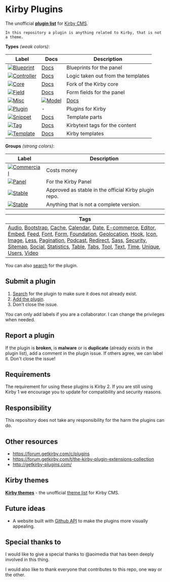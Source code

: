 # Kirby Plugins

The unofficial **[plugin list](https://github.com/jenstornell/kirby-plugins/issues)** for [Kirby CMS](https://getkirby.com/).

`In this repository a plugin is anything related to Kirby, that is not a theme.`

**Types** *(weak colors)*:

| Label      | Docs| Description
| -----------|---|---
| [![Blueprint](https://cdn.rawgit.com/jenstornell/kirby-plugins/master/labels/blueprint.svg)](https://github.com/jenstornell/kirby-plugins/issues?q=is%3Aissue+is%3Aopen+label%3ABlueprint) | [Docs](https://getkirby.com/docs/panel/blueprints) | Blueprints for the panel
| [![Controller](https://cdn.rawgit.com/jenstornell/kirby-plugins/master/labels/controller.svg)](https://github.com/jenstornell/kirby-plugins/issues?q=is%3Aissue+is%3Aopen+label%3AController) | [Docs](https://getkirby.com/docs/templates/controllers) | Logic taken out from the templates
| [![Core](https://cdn.rawgit.com/jenstornell/kirby-plugins/master/labels/core2.svg)](https://github.com/jenstornell/kirby-plugins/issues?q=is%3Aissue+is%3Aopen+label%3ACore) | [Docs](https://getkirby.com/docs) | Fork of the Kirby core
| [![Field](https://cdn.rawgit.com/jenstornell/kirby-plugins/master/labels/field.svg)](https://github.com/jenstornell/kirby-plugins/issues?q=is%3Aissue+is%3Aopen+label%3AField) | [Docs](https://getkirby.com/docs/panel/developers/custom-form-fields) | Form fields for the panel
| [![Misc](https://cdn.rawgit.com/jenstornell/kirby-plugins/master/labels/misc.svg)](https://github.com/jenstornell/kirby-plugins/issues?q=is%3Aissue+is%3Aopen+label%3AMisc) | [![Model](https://cdn.rawgit.com/jenstornell/kirby-plugins/master/labels/model.svg)](https://github.com/jenstornell/kirby-plugins/issues?q=is%3Aissue+is%3Aopen+label%3AModel) | [Docs](https://getkirby.com/docs/templates/models) | Extended page object
| [![Plugin](https://cdn.rawgit.com/jenstornell/kirby-plugins/master/labels/plugin.svg)](https://github.com/jenstornell/kirby-plugins/issues?q=is%3Aissue+is%3Aopen+label%3APlugin) | - |Plugins for Kirby
| [![Snippet](https://cdn.rawgit.com/jenstornell/kirby-plugins/master/labels/snippet.svg)](https://github.com/jenstornell/kirby-plugins/issues?q=is%3Aissue+is%3Aopen+label%3ASnippet) | [Docs](https://getkirby.com/docs/templates/snippets) | Template parts
| [![Tag](https://cdn.rawgit.com/jenstornell/kirby-plugins/master/labels/tag2.svg)](https://github.com/jenstornell/kirby-plugins/issues?q=is%3Aissue+is%3Aopen+label%3ATag) | [Docs](https://getkirby.com/docs/advanced/kirbytext) | Kirbytext tags for the content
| [![Template](https://cdn.rawgit.com/jenstornell/kirby-plugins/master/labels/template.svg)](https://github.com/jenstornell/kirby-plugins/issues?q=is%3Aissue+is%3Aopen+label%3ATemplate) | [Docs](https://getkirby.com/docs/templates/hello-world) | Kirby templates | [![Widget](https://cdn.rawgit.com/jenstornell/kirby-plugins/master/labels/widget.svg)](https://github.com/jenstornell/kirby-plugins/issues?q=is%3Aissue+is%3Aopen+label%3AWidget) | [Docs](https://getkirby.com/docs/panel/developers/widgets) | Widgets for the panel

**Groups** *(strong colors)*:

| Label      | Description
| -----------|---
| [![Commercial](https://cdn.rawgit.com/jenstornell/kirby-plugins/master/labels/commercial.svg)](https://github.com/jenstornell/kirby-plugins/issues?q=is%3Aissue+is%3Aopen+label%3ACommercial) | Costs money
| [![Panel](https://cdn.rawgit.com/jenstornell/kirby-plugins/master/labels/panel.svg)](https://github.com/jenstornell/kirby-plugins/issues?q=is%3Aissue+is%3Aopen+label%3APanel) | For the Kirby Panel
| [![Stable](https://cdn.rawgit.com/jenstornell/kirby-plugins/master/labels/stable.svg)](https://github.com/jenstornell/kirby-plugins/issues?q=is%3Aissue+is%3Aopen+label%3AStable) | Approved as stable in the official Kirby plugin repo.
| [![Stable](https://cdn.rawgit.com/jenstornell/kirby-plugins/master/labels/beta.svg)](https://github.com/jenstornell/kirby-plugins/issues?q=is%3Aissue+is%3Aopen+label%3ABeta) | Anything that is not a complete version.

| Tags
| ---
| [Audio](https://github.com/jenstornell/kirby-plugins/labels/Audio), [Bootstrap](https://github.com/jenstornell/kirby-plugins/labels/Bootstrap), [Cache](https://github.com/jenstornell/kirby-plugins/labels/Cache), [Calendar](https://github.com/jenstornell/kirby-plugins/labels/Calendar), [Date](https://github.com/jenstornell/kirby-plugins/labels/Date), [E-commerce](https://github.com/jenstornell/kirby-plugins/labels/E-commerce), [Editor](https://github.com/jenstornell/kirby-plugins/labels/Editor), [Embed](https://github.com/jenstornell/kirby-plugins/labels/Embed), [Feed](https://github.com/jenstornell/kirby-plugins/labels/Feed), [Font](https://github.com/jenstornell/kirby-plugins/labels/Font), [Form](https://github.com/jenstornell/kirby-plugins/labels/Form), [Foundation](https://github.com/jenstornell/kirby-plugins/labels/Foundation), [Geolocation](https://github.com/jenstornell/kirby-plugins/labels/Geolocation), [Hook](https://github.com/jenstornell/kirby-plugins/labels/Hook), [Icon](https://github.com/jenstornell/kirby-plugins/labels/Icon), [Image](https://github.com/jenstornell/kirby-plugins/labels/Image), [Less](https://github.com/jenstornell/kirby-plugins/labels/Less), [Pagination](https://github.com/jenstornell/kirby-plugins/labels/Pagination), [Podcast](https://github.com/jenstornell/kirby-plugins/labels/Podcast), [Redirect](https://github.com/jenstornell/kirby-plugins/labels/Redirect), [Sass](https://github.com/jenstornell/kirby-plugins/labels/Sass), [Security](https://github.com/jenstornell/kirby-plugins/labels/Security), [Sitemap](https://github.com/jenstornell/kirby-plugins/labels/Sitemap), [Social](https://github.com/jenstornell/kirby-plugins/labels/Social), [Statistics](https://github.com/jenstornell/kirby-plugins/labels/Statistics), [Table](https://github.com/jenstornell/kirby-plugins/labels/Table), [Tabs](https://github.com/jenstornell/kirby-plugins/labels/Tabs), [Tool](https://github.com/jenstornell/kirby-plugins/labels/Tool), [Text](https://github.com/jenstornell/kirby-plugins/labels/Text), [Time](https://github.com/jenstornell/kirby-plugins/labels/Time), [Unique](https://github.com/jenstornell/kirby-plugins/labels/Unique), [Users](https://github.com/jenstornell/kirby-plugins/labels/Users), [Video](https://github.com/jenstornell/kirby-plugins/labels/Video)

You can also [search](https://github.com/jenstornell/kirby-plugins/issues) for the plugin.

## Submit a plugin

1. [Search](https://github.com/jenstornell/kirby-plugins/issues) for the plugin to make sure it does not already exist.
1. [Add the plugin](https://github.com/jenstornell/kirby-plugins/issues/new).
1. Don't close the issue.

You can only add labels if you are a collaborator. I can change the privileges when needed.

## Report a plugin

If the plugin is **broken**, is **malware** or is **duplicate** (already exists in the plugin list), add a comment in the plugin issue. If others agree, we can label it. Don't close the issue!

## Requirements

The requirement for using these plugins is Kirby 2. If you are still using Kirby 1 we encourage you to update for compatibility and security reasons.

## Responsibility

This repository does not take any responsibility for the harm the plugins can do. 

## Other resources

- https://forum.getkirby.com/c/plugins
- https://forum.getkirby.com/t/the-kirby-plugin-extensions-collection
- http://getkirby-plugins.com/

## Kirby themes

**[Kirby themes](https://github.com/jenstornell/kirby-themes)** - the unofficial [theme list](https://github.com/jenstornell/kirby-themes/issues) for Kirby CMS.

## Future ideas

- A website built with [Github API](https://developer.github.com/v3/issues/) to make the plugins more visually appealing.

## Special thanks to

I would like to give a special thanks to @aoimedia that has been deeply involved in this thing.

I would also like to thank everyone that contributes to this repo, one way or the other.